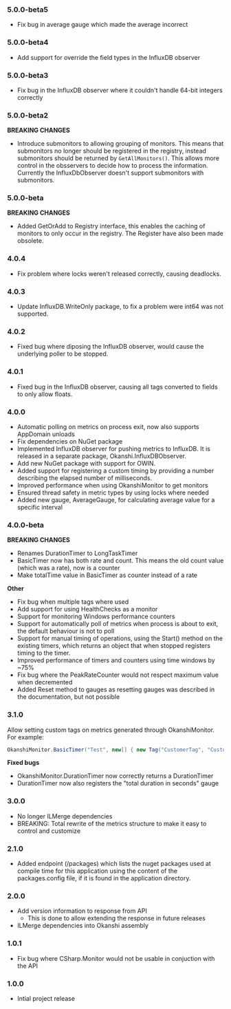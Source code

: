 ### 5.0.0-beta5

* Fix bug in average gauge which made the average incorrect

### 5.0.0-beta4

* Add support for override the field types in the InfluxDB observer

### 5.0.0-beta3

* Fix bug in the InfluxDB observer where it couldn't handle 64-bit integers correctly

### 5.0.0-beta2

**BREAKING CHANGES**
* Introduce submonitors to allowing grouping of monitors. This means that submonitors no longer should be registered in the registry, instead submonitors should be returned by ```GetAllMonitors()```. This allows more control in the obsservers to decide how to process the information. Currently the InfluxDbObserver doesn't support submonitors with submonitors.

### 5.0.0-beta

**BREAKING CHANGES**
* Added GetOrAdd to Registry interface, this enables the caching of monitors to only occur in the registry. The Register have also been made obsolete.

### 4.0.4

* Fix problem where locks weren't released correctly, causing deadlocks.

### 4.0.3

* Update InfluxDB.WriteOnly package, to fix a problem were int64 was not supported.

### 4.0.2

* Fixed bug where diposing the InfluxDB observer, would cause the underlying poller to be stopped.

### 4.0.1

* Fixed bug in the InfluxDB observer, causing all tags converted to fields to only allow floats.

### 4.0.0

* Automatic polling on metrics on process exit, now also supports AppDomain unloads
* Fix dependencies on NuGet package
* Implemented InfluxDB observer for pushing metrics to InfluxDB. It is released in a separate package, Okanshi.InfluxDBObserver.
* Add new NuGet package with support for OWIN.
* Added support for registering a custom timing by providing a number describing the elapsed number of milliseconds.
* Improved performance when using OkanshiMonitor to get monitors
* Ensured thread safety in metric types by using locks where needed
* Added new gauge, AverageGauge, for calculating average value for a specific interval

### 4.0.0-beta

**BREAKING CHANGES**

* Renames DurationTimer to LongTaskTimer
* BasicTimer now has both rate and count. This means the old count value (which was a rate), now is a counter
* Make totalTime value in BasicTimer as counter instead of a rate

**Other**

* Fix bug when multiple tags where used
* Add support for using HealthChecks as a monitor
* Support for monitoring Windows performance counters
* Support for automatically poll of metrics when process is about to exit, the default behaviour is not to poll
* Support for manual timing of operations, using the Start() method on the existing timers, which returns an object that when stopped registers timing to the timer.
* Improved performance of timers and counters using time windows by ~75%
* Fix bug where the PeakRateCounter would not respect maximum value when decremented
* Added Reset method to gauges as resetting gauges was described in the documentation, but not possible

### 3.1.0
Allow setting custom tags on metrics generated through OkanshiMonitor.
For example:

```csharp
OkanshiMonitor.BasicTimer("Test", new[] { new Tag("CustomerTag", "CustomValue") });
```

**Fixed bugs**

* OkanshiMonitor.DurationTimer now correctly returns a DurationTimer
* DurationTimer now also registers the "total duration in seconds" gauge

### 3.0.0
* No longer ILMerge dependencies
* BREAKING: Total rewrite of the metrics structure to make it easy to control and customize

### 2.1.0
* Added endpoint (/packages) which lists the nuget packages used at compile time for this application using the content of the packages.config file, if it is found in the application directory.

### 2.0.0
* Add version information to response from API
	* This is done to allow extending the response in future releases
* ILMerge dependencies into Okanshi assembly

### 1.0.1
* Fix bug where CSharp.Monitor would not be usable in conjuction with the API

### 1.0.0
* Intial project release
